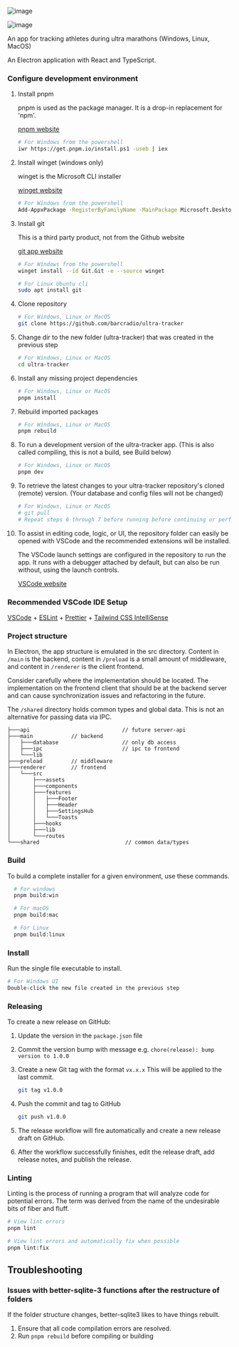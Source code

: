 ![image](https://github.com/user-attachments/assets/f1d4e7a5-e90b-471c-9137-1f1022d9e1f9)

![image](https://github.com/user-attachments/assets/9c6c85dd-449e-43e5-8b92-d58258e8f2dc)

An app for tracking athletes during ultra marathons (Windows, Linux, MacOS)

An Electron application with React and TypeScript.

### Configure development environment

1. Install pnpm

   pnpm is used as the package manager. It is a drop-in replacement for 'npm'.

   [pnpm website](https://pnpm.io/installation)

   ```bash
   # For Windows from the powershell
   iwr https://get.pnpm.io/install.ps1 -useb | iex
   ```

2. Install winget (windows only)

   winget is the Microsoft CLI installer

   [winget website](https://learn.microsoft.com/en-us/windows/package-manager/winget/)

   ```bash
   # For Windows from the powershell
   Add-AppxPackage -RegisterByFamilyName -MainPackage Microsoft.DesktopAppInstaller_8wekyb3d8bbwe
   ```

3. Install git

   This is a third party product, not from the Github website

   [git app website](https://git-scm.com/book/en/v2/Getting-Started-Installing-Git)

   ```bash
   # For Windows from the powershell
   winget install --id Git.Git -e --source winget
   ```

   ```bash
   # For Linux Ubuntu cli
   sudo apt install git
   ```

4. Clone repository

   ```bash
   # For Windows, Linux or MacOS
   git clone https://github.com/barcradio/ultra-tracker
   ```

5. Change dir to the new folder (ultra-tracker) that was created in the previous
   step

   ```bash
   # For Windows, Linux or MacOS
   cd ultra-tracker
   ```

6. Install any missing project dependencies

   ```bash
   # For Windows, Linux or MacOS
   pnpm install
   ```

7. Rebuild imported packages

   ```bash
   # For Windows, Linux or MacOS
   pnpm rebuild
   ```

8. To run a development version of the ultra-tracker app. (This is also called
   compiling, this is not a build, see Build below)

   ```bash
   # For Windows, Linux or MacOS
   pnpm dev
   ```

9. To retrieve the latest changes to your ultra-tracker repository's cloned
   (remote) version. (Your database and config files will not be changed)

   ```bash
   # For Windows, Linux or MacOS
   # git pull
   # Repeat steps 6 through 7 before running before continuing or performing builds (below)
   ```

10. To assist in editing code, logic, or UI, the repository folder can easily be
    opened with VSCode and the recommended extensions will be installed.

    The VSCode launch settings are configured in the repository to run the app.
    It runs with a debugger attached by default, but can also be run without,
    using the launch controls.

    [VSCode website](https://code.visualstudio.com/)

### Recommended VSCode IDE Setup

[VSCode](https://code.visualstudio.com/) +
[ESLint](https://marketplace.visualstudio.com/items?itemName=dbaeumer.vscode-eslint) +
[Prettier](https://marketplace.visualstudio.com/items?itemName=esbenp.prettier-vscode) +
[Tailwind CSS IntelliSense](https://marketplace.visualstudio.com/items?itemName=bradlc.vscode-tailwindcss)

### Project structure

In Electron, the app structure is emulated in the src directory. Content in
`/main` is the backend, content in `/preload` is a small amount of middleware,
and content in `/renderer` is the client frontend.

Consider carefully where the implementation should be located. The
implementation on the frontend client that should be at the backend server and
can cause synchronization issues and refactoring in the future.

The `/shared` directory holds common types and global data. This is not an
alternative for passing data via IPC.

```text
├───api                             // future server-api
├───main            // backend
│   ├───database                    // only db access
│   ├───ipc                         // ipc to frontend
│   └───lib
├───preload         // middleware
├───renderer        // frontend
│   └───src
│       ├───assets
│       ├───components
│       ├───features
│       │   ├───Footer
│       │   ├───Header
│       │   ├───SettingsHub
│       │   └───Toasts
│       ├───hooks
│       ├───lib
│       └───routes
└───shared                           // common data/types
```

### Build

To build a complete installer for a given environment, use these commands.

```bash
  # For windows
  pnpm build:win

  # For macOS
  pnpm build:mac

  # For Linux
  pnpm build:linux
```

### Install

Run the single file executable to install.

```bash
# For Windows UI
Double-click the new file created in the previous step
```

### Releasing

To create a new release on GitHub:

1. Update the version in the `package.json` file
2. Commit the version bump with message e.g.
   `chore(release): bump version to 1.0.0`
3. Create a new Git tag with the format `vx.x.x` This will be applied to the
   last commit.

    ```bash
    git tag v1.0.0
    ```

4. Push the commit and tag to GitHub

    ```bash
    git push v1.0.0
    ```

5. The release workflow will fire automatically and create a new release draft
   on GitHub.
6. After the workflow successfully finishes, edit the release draft, add release
   notes, and publish the release.

### Linting

Linting is the process of running a program that will analyze code for potential
errors. The term was derived from the name of the undesirable bits of fiber and
fluff.

```bash
# View lint errors
pnpm lint
```

```bash
# View lint errors and automatically fix when possible
pnpm lint:fix
```

## Troubleshooting

### Issues with better-sqlite-3 functions after the restructure of folders

If the folder structure changes, better-sqlite3 likes to have things rebuilt.

1. Ensure that all code compilation errors are resolved.
2. Run `pnpm rebuild` before compiling or building
